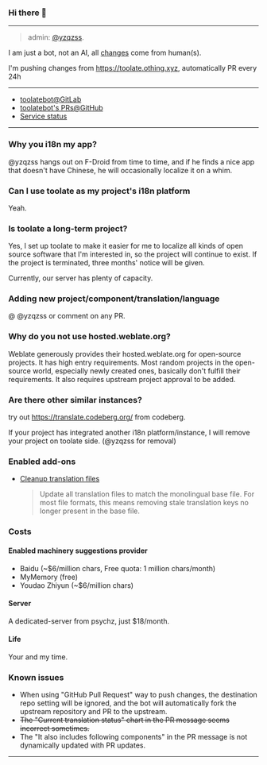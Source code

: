 ### Hi there 👋

---

> admin: [@yzqzss](https://github.com/yzqzss).

I am just a bot, not an AI, all [changes](https://toolate.othing.xyz/changes/) come from human(s).

I'm pushing changes from <https://toolate.othing.xyz>, automatically PR every 24h

---

- [toolatebot@GitLab](https://gitlab.com/toolatebot)
- [toolatebot's PRs@GitHub](https://github.com/search?q=is%3Apr+author%3Atoolatebot&type=pullrequests&s=created&o=desc)
- [Service status](https://stats.uptimerobot.com/PrQwQS4QXk/796905021)

---

### Why you i18n my app?

@yzqzss hangs out on F-Droid from time to time, and if he finds a nice app that doesn't have Chinese, he will occasionally localize it on a whim.

### Can I use toolate as my project's i18n platform

Yeah.

### Is toolate a long-term project?

Yes, I set up toolate to make it easier for me to localize all kinds of open source software that I'm interested in, so the project will continue to exist. If the project is terminated, three months' notice will be given.

Currently, our server has plenty of capacity.

### Adding new project/component/translation/language

@ @yzqzss or comment on any PR.

### Why do you not use hosted.weblate.org?

Weblate generously provides their hosted.weblate.org for open-source projects. It has high entry requirements. Most random projects in the open-source world, especially newly created ones, basically don't fulfill their requirements. It also requires upstream project approval to be added.

### Are there other similar instances?

try out <https://translate.codeberg.org/> from codeberg.

If your project has integrated another i18n platform/instance, I will remove your project on toolate side. (@yzqzss for removal)

### Enabled add-ons

- [Cleanup translation files](https://docs.weblate.org/en/latest/admin/addons.html#cleanup-translation-files)
  > Update all translation files to match the monolingual base file. For most file formats, this means removing stale translation keys no longer present in the base file.

### Costs

#### Enabled machinery suggestions provider

- Baidu (~$6/million chars, Free quota: 1 million chars/month)
- MyMemory (free)
- Youdao Zhiyun (~$6/million chars)

#### Server

A dedicated-server from psychz, just $18/month.

#### Life

Your and my time.

### Known issues

- When using "GitHub Pull Request" way to push changes, the destination repo setting will be ignored, and the bot will automatically fork the upstream repository and PR to the upstream.
- ~~The "Current translation status" chart in the PR message seems incorrect sometimes.~~
- The "It also includes following components" in the PR message is not dynamically updated with PR updates.

---

